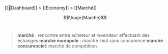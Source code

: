 [[📝Dashboard]] > [[Economy]] > [[Marché]]

$$\huge{Marché}$$
<br/>

>**marché** : rencontre entre acheteur et revendeur effectuant des échanges
**marché monopole** : marché seul sans concurence
**marché concurenciel**: marché de compétition